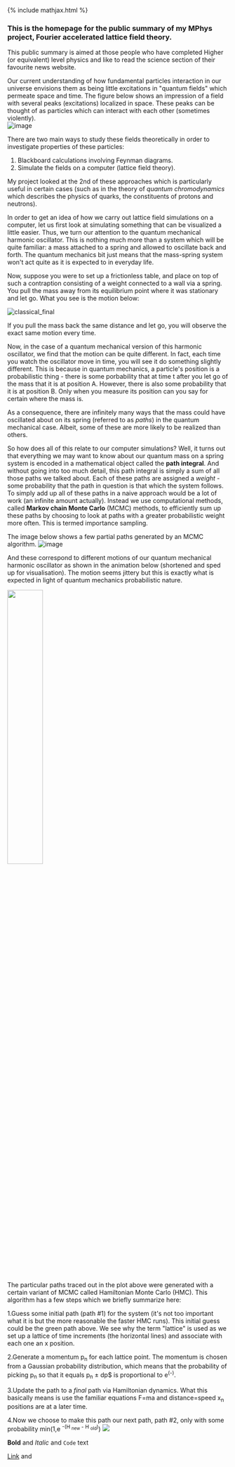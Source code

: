{% include mathjax.html %}
### This is the homepage for the public summary of my MPhys project, Fourier accelerated lattice field theory.

This public summary is aimed at those people who have completed Higher (or equivalent) level physics and like to read the science section of their favourite news website.

Our current understanding of how fundamental particles interaction in our universe envisions them as being little excitations in "quantum fields" which permeate space and time. The figure below shows an impression of a field with several peaks (excitations) localized in space. These peaks can be thought of as particles which can interact with each other (sometimes violently).  
![image](https://user-images.githubusercontent.com/26764889/78590373-a5e5ef00-7839-11ea-82ea-e6295d1d22be.png)

<!--![image](https://user-images.githubusercontent.com/26764889/78572038-dc624080-781e-11ea-9780-61a126b615f8.png)-->


<!--![image](https://user-images.githubusercontent.com/26764889/78559293-0f4f0900-780c-11ea-9d3a-51cda3c59ae2.png)-->

There are two main ways to study these fields theoretically in order to investigate properties of these particles:
1. Blackboard calculations involving Feynman diagrams.
2. Simulate the fields on a computer (lattice field theory).

My project looked at the 2nd of these approaches which is particularly useful in certain cases (such as in the theory of _quantum chromodynamics_ which describes the physics of quarks, the constituents of protons and neutrons).

In order to get an idea of how we carry out lattice field simulations on a computer, let us first look at simulating something that can be visualized a little easier. Thus, we turn our attention to the quantum mechanical harmonic oscillator. This is nothing much more than a system which will be quite familiar: a mass attached to a spring and allowed to oscillate back and forth. The quantum mechanics bit just means that the mass-spring system won't act quite as it is expected to in everyday life. 

Now, suppose you were to set up a frictionless table, and place on top of such a contraption consisting of a weight connected to a wall via a spring. You pull the mass away from its equilibrium point where it was stationary and let go. What you see is the motion below:

![classical_final](https://user-images.githubusercontent.com/26764889/78579416-cd808b80-7828-11ea-942f-05630130c676.gif)

If you pull the mass back the same distance and let go, you will observe the exact same motion every time.

Now, in the case of a quantum mechanical version of this harmonic oscillator, we find that the motion can be quite different. In fact, each time you watch the oscillator move in time, you will see it do something slightly different. This is because in quantum mechanics, a particle's position is a probabilistic thing - there is some porbability that at time t after you let go of the mass that it is at position A. However, there is also some probability that it is at position B. Only when you measure its position can you say for certain where the mass is.

As a consequence, there are infinitely many ways that the mass could have oscillated about on its spring (referred to as _paths_) in the quantum mechanical case. Albeit, some of these are more likely to be realized than others.

So how does all of this relate to our computer simulations? Well, it turns out that everything we may want to know about our quantum mass on a spring system is encoded in a mathematical object called the **path integral**. And without going into too much detail, this path integral is simply a sum of all those paths we talked about. Each of these paths are assigned a _weight_ - some probability that the path in question is that which the system follows. To simply add up all of these paths in a naive approach would be a lot of work (an infinite amount actually). Instead we use computational methods, called **Markov chain Monte Carlo** (MCMC) methods, to efficiently sum up these paths by choosing to look at paths with a greater probabilistic weight more often. This is termed importance sampling.

The image below shows a few partial paths generated by an MCMC algorithm.
![image](https://user-images.githubusercontent.com/26764889/78587748-50a7de80-7835-11ea-846f-9a2e885e6ab9.png)

And these correspond to different motions of our quantum mechanical harmonic oscillator as shown in the animation below (shortened and sped up for visualisation). The motion seems jittery but this is exactly what is expected in light of quantum mechanics probabilistic nature.

<img src="https://user-images.githubusercontent.com/26764889/78593291-4e964d80-783e-11ea-936d-f203f04d8e1a.gif" height="40%" width="40%">



The particular paths traced out in the plot above were generated with a certain variant of MCMC called Hamiltonian Monte Carlo (HMC). This algorithm has a few steps which we briefly summarize here:

1.Guess some initial path (path #1) for the system (it's not too important what it is but the more reasonable the faster HMC runs). This initial guess could be the green path above. We see why the term "lattice" is used as we set up a lattice of time increments (the horizontal lines) and associate with each one an x position.

2.Generate a momentum p<sub>n</sub> for each lattice point. The momentum is chosen from a Gaussian probability distribution, which means that the probability of picking p<sub>n</sub> so that it equals p<sub>n</sub> &plusmn; dp$ is proportional to e<sup>(-)</sup>.

3.Update the path to a _final_ path via Hamiltonian dynamics. What this basically means is use the familiar equations F=ma and distance=speed   x<sub>n</sub> positions are at a later time.

4.Now we choose to make this path our next path, path #2, only with some probability min(1,e <sup>-(H <sub>new</sub> - H <sub>old</sub>)</sup>)
<img src="https://render.githubusercontent.com/render/math?math=e^{i \pi} = -1">










**Bold** and _Italic_ and `Code` text

[Link](url) and
 

